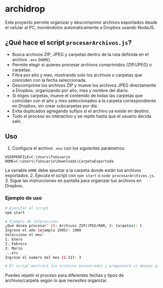 # archidrop

Este proyecto permite organizar y descomprimir archivos exportados desde el celular al PC, moviéndolos automáticamente a Dropbox usando NodeJS.

## ¿Qué hace el script `procesarArchivos.js`?

- Busca archivos ZIP, JPEG y carpetas dentro de la ruta definida en el archivo `.env` (`HOME`).
- Permite elegir si quieres procesar archivos comprimidos (ZIP/JPEG) o carpetas.
- Filtra por año y mes, mostrando solo los archivos o carpetas que coinciden con la fecha seleccionada.
- Descomprime los archivos ZIP y mueve los archivos JPEG directamente a Dropbox, organizando por año, mes y nombre del diario.
- Si eliges carpetas, mueve el contenido de todas las carpetas que coincidan con el año y mes seleccionados a la carpeta correspondiente en Dropbox, sin crear subcarpetas por día.
- Evita duplicados agregando sufijos si el archivo ya existe en destino.
- Todo el proceso es interactivo y se repite hasta que el usuario decida salir.

## Uso

1. Configura el archivo `.env` con los siguientes parámetros:


```properties
USERPROFILE=C:\Users\TuUsuario
HOME=C:\Users\TuUsuario\Downloads\CarpetaExportada
```

La variable `HOME` debe apuntar a la carpeta donde están tus archivos exportados.
2. Ejecuta el script con `npm start` o `node procesarArchivos.js`.
3. Sigue las instrucciones en pantalla para organizar tus archivos en Dropbox.

### Ejemplo de uso

```bash
# Ejecutar el script
npm start

# Ejemplo de interacción:
¿Qué desea procesar? (1: Archivos ZIP/JPEG/RAR, 2: Carpetas): 1
Ingrese el año (ejemplo 1995): 1980
Seleccione el mes:
1. Enero
2. Febrero
3. Marzo
...etc
Ingrese el numero del mes (1-12): 3

# El script mostrará los archivos encontrados y preguntará si deseas procesarlos.
```

Puedes repetir el proceso para diferentes fechas y tipos de archivos/carpeta según lo que necesites organizar.
